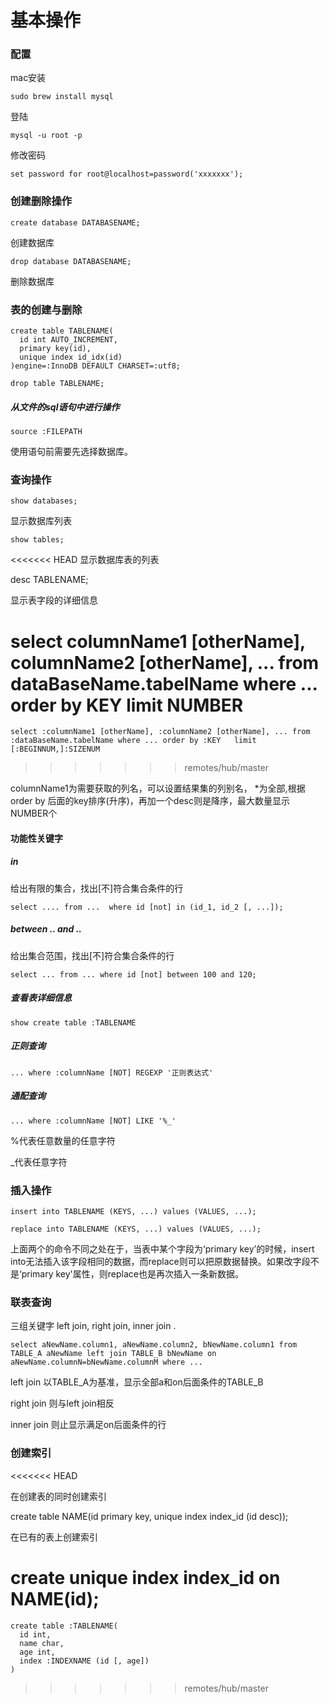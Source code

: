 # 基本操作

### 配置

mac安装

    sudo brew install mysql

登陆

    mysql -u root -p 

修改密码

    set password for root@localhost=password('xxxxxxx');


### 创建删除操作

    create database DATABASENAME;

创建数据库

    drop database DATABASENAME;

删除数据库


### 表的创建与删除

    create table TABLENAME(
      id int AUTO_INCREMENT,
      primary key(id),
      unique index id_idx(id)
    )engine=:InnoDB DEFAULT CHARSET=:utf8;

    drop table TABLENAME;

##### 从文件的sql语句中进行操作

    source :FILEPATH

使用语句前需要先选择数据库。


### 查询操作

    show databases;

显示数据库列表

    show tables;

<<<<<<< HEAD
显示数据库表的列表

  desc TABLENAME;

显示表字段的详细信息

  select columnName1 [otherName], columnName2 [otherName], ... from dataBaseName.tabelName where ... order by KEY  limit NUMBER
=======
    select :columnName1 [otherName], :columnName2 [otherName], ... from :dataBaseName.tabelName where ... order by :KEY   limit [:BEGINNUM,]:SIZENUM
>>>>>>> remotes/hub/master

columnName1为需要获取的列名，可以设置结果集的列别名， *为全部,根据order by 后面的key排序(升序)，再加一个desc则是降序，最大数量显示NUMBER个

#### 功能性关键字

##### in

给出有限的集合，找出[不]符合集合条件的行

    select .... from ...  where id [not] in (id_1, id_2 [, ...]);

##### between .. and ..

给出集合范围，找出[不]符合集合条件的行
  
    select ... from ... where id [not] between 100 and 120;



##### 查看表详细信息

    show create table :TABLENAME

##### 正则查询

    ... where :columnName [NOT] REGEXP '正则表达式'

##### 通配查询

    ... where :columnName [NOT] LIKE '%_'

%代表任意数量的任意字符

_代表任意字符

### 插入操作

    insert into TABLENAME (KEYS, ...) values (VALUES, ...);

    replace into TABLENAME (KEYS, ...) values (VALUES, ...);

上面两个的命令不同之处在于，当表中某个字段为‘primary key’的时候，insert into无法插入该字段相同的数据，而replace则可以把原数据替换。如果改字段不是‘primary key'属性，则replace也是再次插入一条新数据。


### 联表查询

三组关键字 left join, right join, inner join . 

    select aNewName.column1, aNewName.column2, bNewName.column1 from TABLE_A aNewName left join TABLE_B bNewName on aNewName.columnN=bNewName.columnM where ...

left join 以TABLE_A为基准，显示全部a和on后面条件的TABLE_B

right join 则与left join相反

inner join 则止显示满足on后面条件的行

### 创建索引
<<<<<<< HEAD

在创建表的同时创建索引

  create table NAME(id primary key, unique index index_id (id desc));

在已有的表上创建索引

  create unique index index_id on NAME(id);
=======

    create table :TABLENAME(
      id int,
      name char, 
      age int,
      index :INDEXNAME (id [, age])
    )
>>>>>>> remotes/hub/master


